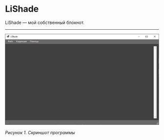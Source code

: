 # LiShade

LiShade — мой собственный блокнот.

---

![Скриншот программы](LiShade/Images/image.png)

*Рисунок 1. Скриншот программы*
